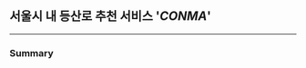 ## 서울시 내 등산로 추천 서비스 '<i>CONMA</i>'
------------------------------------------------------------------
### Summary

